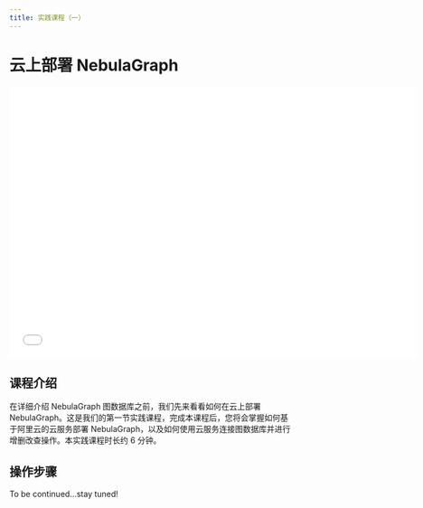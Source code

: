 ```yaml
---
title: 实践课程（一）
---
```


# 云上部署 NebulaGraph


<iframe src="//player.bilibili.com/player.html?aid=257475920&bvid=BV1BY411K7QJ&cid=742686309&page=1" scrolling="no" border="0" frameborder="no" framespacing="0" allowfullscreen="true" width="720px" height="480px"> </iframe>

## 课程介绍

在详细介绍 NebulaGraph 图数据库之前，我们先来看看如何在云上部署 NebulaGraph。这是我们的第一节实践课程，完成本课程后，您将会掌握如何基于阿里云的云服务部署 NebulaGraph，以及如何使用云服务连接图数据库并进行增删改查操作。本实践课程时长约 6 分钟。

## 操作步骤

To be continued...stay tuned!



